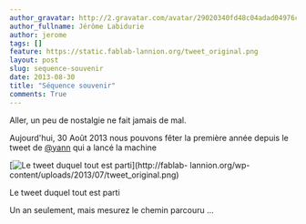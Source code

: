 ```yaml
---
author_gravatar: http://2.gravatar.com/avatar/29020340fd48c04adad04976cb909b4f?s=96&d=mm&r=g
author_fullname: Jérôme Labidurie
author: jerome
tags: []
feature: https://static.fablab-lannion.org/tweet_original.png
layout: post
slug: sequence-souvenir
date: 2013-08-30
title: "Séquence souvenir"
comments: True
---
```

Aller, un peu de nostalgie ne fait jamais de mal.

Aujourd'hui, 30 Août 2013 nous pouvons fêter la première année depuis le tweet
de [@yann](http://fablab-lannion.org/membres/yann/) qui a lancé la machine

[![Le tweet duquel tout est
parti](https://static.fablab-lannion.org/tweet_original-300x59.png)](http://fablab-
lannion.org/wp-content/uploads/2013/07/tweet_original.png)

Le tweet duquel tout est parti

Un an seulement, mais mesurez le chemin parcouru …


